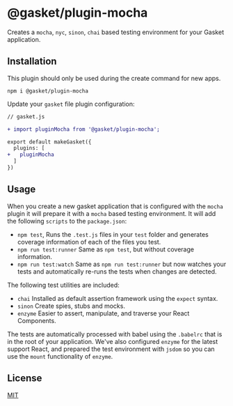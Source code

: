 # @gasket/plugin-mocha

Creates a `mocha`, `nyc`, `sinon`, `chai` based testing environment for your
Gasket application.

## Installation

This plugin should only be used during the create command for new apps.

```
npm i @gasket/plugin-mocha
```

Update your `gasket` file plugin configuration:

```diff
// gasket.js

+ import pluginMocha from '@gasket/plugin-mocha';

export default makeGasket({
  plugins: [
+   pluginMocha
  ]
})
```

## Usage

When you create a new gasket application that is configured with the `mocha`
plugin it will prepare it with a `mocha` based testing environment. It will add
the following `scripts` to the `package.json`:

- `npm test`, Runs the `.test.js` files in your `test` folder and generates
  coverage information of each of the files you test.
- `npm run test:runner` Same as `npm test`, but without coverage information.
- `npm run test:watch` Same as `npm run test:runner` but now watches your tests
  and automatically re-runs the tests when changes are detected.

The following test utilities are included:

- `chai` Installed as default assertion framework using the `expect` syntax.
- `sinon` Create spies, stubs and mocks.
- `enzyme` Easier to assert, manipulate, and traverse your React Components.

The tests are automatically processed with babel using the `.babelrc` that is in
the root of your application. We've also configured `enzyme` for the latest
support React, and prepared the test environment with `jsdom` so you can use the
`mount` functionality of `enzyme`.

## License

[MIT](./LICENSE.md)
